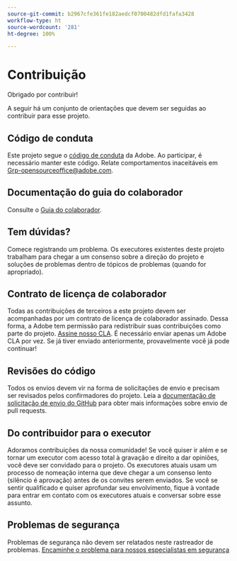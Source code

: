 ```yaml
---
source-git-commit: b2967cfe361fe182aedcf0700482dfd1fafa3428
workflow-type: ht
source-wordcount: '281'
ht-degree: 100%

---
```

# Contribuição

Obrigado por contribuir!

A seguir há um conjunto de orientações que devem ser seguidas ao contribuir para esse projeto.

## Código de conduta

Este projeto segue o [código de conduta](code-of-conduct.md) da Adobe. Ao participar, é necessário manter este código. Relate comportamentos inaceitáveis em
[Grp-opensourceoffice@adobe.com](mailto:Grp-opensourceoffice@adobe.com).

## Documentação do guia do colaborador

Consulte o [Guia do colaborador](https://experienceleague.adobe.com/docs/contributor/contributor-guide/introduction.html?lang=pt-BR).

## Tem dúvidas?

Comece registrando um problema. Os executores existentes deste projeto trabalham para chegar a um consenso sobre a direção do projeto e soluções de problemas dentro de tópicos de problemas
(quando for apropriado).

## Contrato de licença de colaborador

Todas as contribuições de terceiros a este projeto devem ser acompanhadas por um contrato de licença de colaborador assinado. Dessa forma, a Adobe tem permissão para redistribuir suas contribuições como parte do projeto. [Assine nosso CLA](http://opensource.adobe.com/cla.html). É necessário enviar apenas um Adobe CLA por vez. Se já tiver enviado anteriormente, provavelmente você já pode continuar!

## Revisões do código

Todos os envios devem vir na forma de solicitações de envio e precisam ser revisados pelos confirmadores do projeto. Leia a [documentação de solicitação de envio do GitHub](https://docs.github.com/pt/pull-requests/collaborating-with-pull-requests/proposing-changes-to-your-work-with-pull-requests/about-pull-requests) para obter mais informações sobre envio de pull requests.

<!--
Lastly, please follow the [pull request template](PULL_REQUEST_TEMPLATE.md) when
submitting a pull request!
-->

## Do contribuidor para o executor

Adoramos contribuições da nossa comunidade! Se você quiser ir além e se tornar um executor com acesso total à gravação e direito a dar opiniões, você deve ser convidado para o projeto. Os executores atuais usam um processo de nomeação interna que deve chegar a um consenso lento (silêncio é aprovação) antes de os convites serem enviados. Se você se sentir qualificado e quiser aprofundar seu envolvimento, fique à vontade para entrar em contato com os executores atuais e conversar sobre esse assunto.

## Problemas de segurança

Problemas de segurança não devem ser relatados neste rastreador de problemas. [Encaminhe o problema para nossos especialistas em segurança](https://helpx.adobe.com/br/security/alertus.html)
